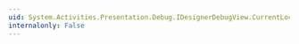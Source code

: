 ```yaml
---
uid: System.Activities.Presentation.Debug.IDesignerDebugView.CurrentLocation
internalonly: False
---
```

